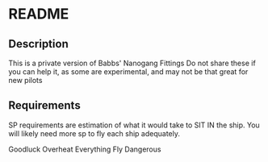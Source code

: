 # README

## Description
This is a private version of Babbs' Nanogang Fittings
Do not share these if you can help it, as some are experimental, and may not be that great for new pilots

## Requirements
SP requirements are estimation of what it would take to SIT IN the ship.
You will likely need more sp to fly each ship adequately.

Goodluck
Overheat Everything
Fly Dangerous